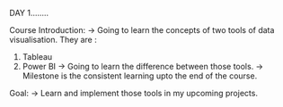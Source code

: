 DAY 1........

Course Introduction:
-> Going to learn the concepts of two tools of data visualisation.
   They are : 
   1. Tableau 
   2. Power BI
-> Going to learn the difference between those tools.
-> Milestone is the consistent learning upto the end of the course.

Goal:
-> Learn and implement those tools in my upcoming projects.
